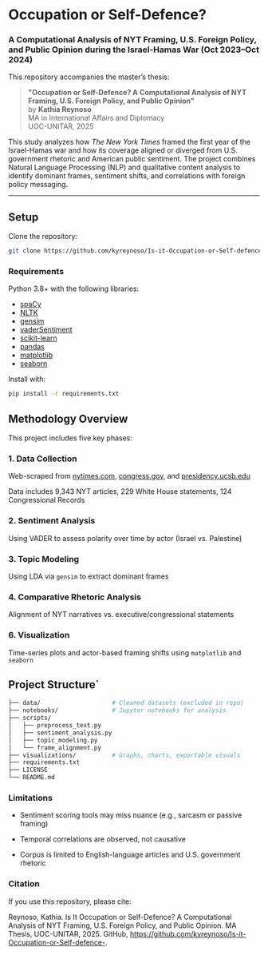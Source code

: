 # Occupation or Self-Defence?
### A Computational Analysis of NYT Framing, U.S. Foreign Policy, and Public Opinion during the Israel-Hamas War (Oct 2023–Oct 2024)

This repository accompanies the master’s thesis:

> **"Occupation or Self-Defence? A Computational Analysis of NYT Framing, U.S. Foreign Policy, and Public Opinion"**  
> by **Kathia Reynoso**  
> MA in International Affairs and Diplomacy  
> UOC-UNITAR, 2025

This study analyzes how *The New York Times* framed the first year of the Israel-Hamas war and how its coverage aligned or diverged from U.S. government rhetoric and American public sentiment. The project combines Natural Language Processing (NLP) and qualitative content analysis to identify dominant frames, sentiment shifts, and correlations with foreign policy messaging.

---

## Setup

Clone the repository:

```bash
git clone https://github.com/kyreynoso/Is-it-Occupation-or-Self-defence-.git
```

### Requirements

Python 3.8+ with the following libraries:

* [spaCy](https://spacy.io/)
* [NLTK](https://www.nltk.org/)
* [gensim](https://radimrehurek.com/gensim/)
* [vaderSentiment](https://github.com/cjhutto/vaderSentiment)
* [scikit-learn](https://scikit-learn.org/stable/)
* [pandas](https://pandas.pydata.org/)
* [matplotlib](https://matplotlib.org/)
* [seaborn](https://seaborn.pydata.org/)

Install with:

```bash
pip install -r requirements.txt
```

## Methodology Overview

This project includes five key phases:

### 1. Data Collection

Web-scraped from [nytimes.com](https://www.nytimes.com/search/), [congress.gov](https://www.congress.gov/), and [presidency.ucsb.edu](https://www.presidency.ucsb.edu/)

Data includes 9,343 NYT articles, 229 White House statements, 124 Congressional Records

### 2. Sentiment Analysis

Using VADER to assess polarity over time by actor (Israel vs. Palestine)

### 3. Topic Modeling

Using LDA via `gensim` to extract dominant frames

### 4. Comparative Rhetoric Analysis

Alignment of NYT narratives vs. executive/congressional statements

### 6. Visualization

Time-series plots and actor-based framing shifts using `matplotlib` and `seaborn`



## Project Structure`
```bash
├── data/                    # Cleaned datasets (excluded in repo)
├── notebooks/               # Jupyter notebooks for analysis
├── scripts/                 
│   ├── preprocess_text.py
│   ├── sentiment_analysis.py
│   ├── topic_modeling.py
│   └── frame_alignment.py
├── visualizations/          # Graphs, charts, exportable visuals
├── requirements.txt
├── LICENSE
└── README.md
```


### Limitations
- Sentiment scoring tools may miss nuance (e.g., sarcasm or passive framing)

- Temporal correlations are observed, not causative

- Corpus is limited to English-language articles and U.S. government rhetoric

### Citation

If you use this repository, please cite:

Reynoso, Kathia. Is It Occupation or Self-Defence? A Computational Analysis of NYT Framing, U.S. Foreign Policy, and Public Opinion. MA Thesis, UOC-UNITAR, 2025. GitHub, https://github.com/kyreynoso/Is-it-Occupation-or-Self-defence-.
